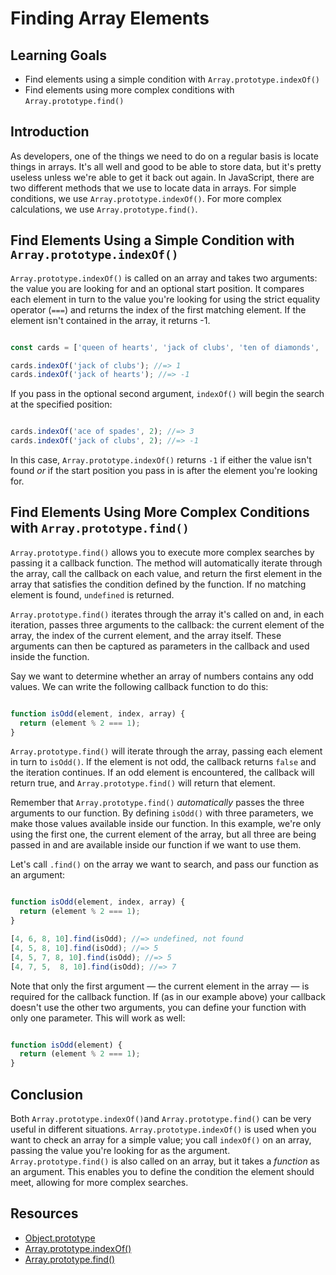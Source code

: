 # Finding Array Elements

## Learning Goals

- Find elements using a simple condition with `Array.prototype.indexOf()`
- Find elements using more complex conditions with `Array.prototype.find()`

## Introduction

As developers, one of the things we need to do on a regular basis is locate
things in arrays. It's all well and good to be able to store data, but it's
pretty useless unless we're able to get it back out again. In JavaScript, there
are two different methods that we use to locate data in arrays. For simple
conditions, we use `Array.prototype.indexOf()`. For more complex calculations,
we use `Array.prototype.find()`.

## Find Elements Using a Simple Condition with `Array.prototype.indexOf()`

`Array.prototype.indexOf()` is called on an array and takes two arguments: the
value you are looking for and an optional start position. It compares each
element in turn to the value you're looking for using the strict equality
operator (`===`) and returns the index of the first matching element. If the
element isn't contained in the array, it returns -1.

```js

const cards = ['queen of hearts', 'jack of clubs', 'ten of diamonds', 'ace of spades'];

cards.indexOf('jack of clubs'); //=> 1
cards.indexOf('jack of hearts'); //=> -1

```

If you pass in the optional second argument, `indexOf()` will begin the search
at the specified position:

```js

cards.indexOf('ace of spades', 2); //=> 3
cards.indexOf('jack of clubs', 2); //=> -1 

```

In this case, `Array.prototype.indexOf()` returns `-1` if either the value isn't
found _or_ if the start position you pass in is after the element you're looking
for.

## Find Elements Using More Complex Conditions with `Array.prototype.find()`

`Array.prototype.find()` allows you to execute more complex searches by passing
it a callback function. The method will automatically iterate through the array,
call the callback on each value, and return the first element in the array that
satisfies the condition defined by the function. If no matching element is
found, `undefined` is returned.

`Array.prototype.find()` iterates through the array it's called on and, in each
iteration, passes three arguments to the callback: the current element of the
array, the index of the current element, and the array itself. These arguments
can then be captured as parameters in the callback and used inside the function.

Say we want to determine whether an array of numbers contains any odd values.
We can write the following callback function to do this:

```js

function isOdd(element, index, array) {
  return (element % 2 === 1);
}

```

`Array.prototype.find()` will iterate through the array, passing each element in 
turn to `isOdd()`. If the element is not odd, the callback returns `false` and the 
iteration continues. If an odd element is encountered, the callback will return 
true, and `Array.prototype.find()` will return that element.

Remember that `Array.prototype.find()` _automatically_ passes the three
arguments to our function. By defining `isOdd()` with three parameters, we make
those values available inside our function. In this example, we're only using
the first one, the current element of the array, but all three are being passed
in and are available inside our function if we want to use them.

Let's call `.find()` on the array we want to search, and pass our function
as an argument:

```js

function isOdd(element, index, array) {
  return (element % 2 === 1);
}

[4, 6, 8, 10].find(isOdd); //=> undefined, not found
[4, 5, 8, 10].find(isOdd); //=> 5
[4, 5, 7, 8, 10].find(isOdd); //=> 5
[4, 7, 5,  8, 10].find(isOdd); //=> 7

```

Note that only the first argument — the current element in the array — is
required for the callback function. If (as in our example above) your 
callback doesn't use the other two arguments, you can define your 
function with only one parameter. This will work as well:

```js

function isOdd(element) {
  return (element % 2 === 1);
}

```

## Conclusion

Both `Array.prototype.indexOf()`and `Array.prototype.find()` can be very useful
in different situations. `Array.prototype.indexOf()` is used when you want to
check an array for a simple value; you call `indexOf()` on an array, passing the
value you're looking for as the argument. `Array.prototype.find()` is also
called on an array, but it takes a _function_ as an argument. This enables you
to define the condition the element should meet, allowing for more complex
searches.

## Resources

- [Object.prototype](https://developer.mozilla.org/en-US/docs/Web/JavaScript/Reference/Global_Objects/Object/prototype)
- [Array.prototype.indexOf()](https://developer.mozilla.org/en-US/docs/Web/JavaScript/Reference/Global_Objects/Array/indexOf)
- [Array.prototype.find()](https://developer.mozilla.org/en-US/docs/Web/JavaScript/Reference/Global_Objects/Array/find)
